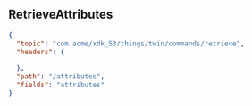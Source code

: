 ## RetrieveAttributes

```json
{
  "topic": "com.acme/xdk_53/things/twin/commands/retrieve",
  "headers": {
    
  },
  "path": "/attributes",
  "fields": "attributes"
}
```
